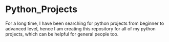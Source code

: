 # Python_Projects
For a long time, I have been searching for python projects from beginner to advanced level, hence I am creating this repository for all of my python projects, which can be helpful for general people too.
